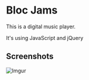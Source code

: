 <h1>Bloc Jams</h1>
<p>This is a digital music player.</p>
<p>It's using JavaScript and jQuery</p>

Screenshots
-----------
![Imgur](https://media.licdn.com/media-proxy/ext?w=404&h=300&f=&hash=C5VwCJ9hLE95EldvGCNixETPa7s%3D&ora=1%2CaFBCTXdkRmpGL2lvQUFBPQ%2CxAVta9Er0Vinkhwfjw8177yE41y87UNCVordEGXyD3u0qYrdf3bqfcTbKOehuVpDcXgclAJndvL6FDLnD5S-Ioq8f9wg3ZTsLI24ZxUBbFImi24)
